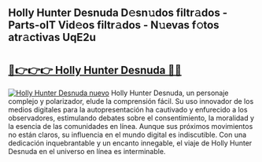 ## Holly Hunter Desnuda D𝚎sn𝚞dos filtr𝚊dos - Parts-oIT Vid𝚎os filtr𝚊dos - N𝚞evas f𝚘tos atr𝚊ctivas UqE2u

# <h2><a href="http://mb3gib0.tromn.icu/?c=Holly+Hunter+Desnuda">🔗👉👉👉 Holly Hunter Desnuda 🔗🔗</a></h2>

[![Holly Hunter Desnuda nuevo](https://i.imgur.com/pEAQMta.gif)](http://mb3gib0.tromn.icu/?c=Holly+Hunter+Desnuda)
Holly Hunter Desnuda, un personaje complejo y polarizador, elude la comprensión fácil. Su uso innovador de los medios digitales para la autopresentación ha cautivado y enfurecido a los observadores, estimulando debates sobre el consentimiento, la moralidad y la esencia de las comunidades en línea. Aunque sus próximos movimientos no están claros, su influencia en el mundo digital es indiscutible. Con una dedicación inquebrantable y un encanto innegable, el viaje de Holly Hunter Desnuda en el universo en línea es interminable.
